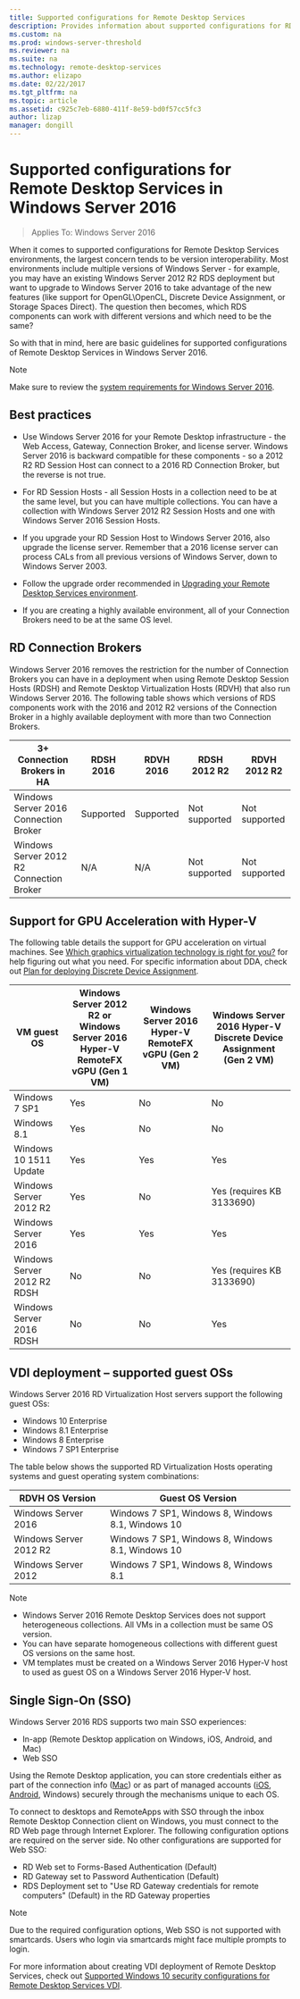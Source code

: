 ```yaml
---
title: Supported configurations for Remote Desktop Services
description: Provides information about supported configurations for RDS in Windows Server 2016.
ms.custom: na
ms.prod: windows-server-threshold
ms.reviewer: na
ms.suite: na
ms.technology: remote-desktop-services
ms.author: elizapo
ms.date: 02/22/2017  
ms.tgt_pltfrm: na
ms.topic: article
ms.assetid: c925c7eb-6880-411f-8e59-bd0f57cc5fc3
author: lizap
manager: dongill
---
```

# Supported configurations for Remote Desktop Services in Windows Server 2016

> Applies To: Windows Server 2016

When it comes to supported configurations for Remote Desktop Services environments, the largest concern tends to be version interoperability. Most environments include multiple versions of Windows Server - for example, you may have an existing Windows Server 2012 R2 RDS deployment but want to upgrade to Windows Server 2016 to take advantage of the new features (like support for OpenGL\OpenCL, Discrete Device Assignment, or Storage Spaces Direct). The question then becomes, which RDS components can work with different versions and which need to be the same?

So with that in mind, here are basic guidelines for supported configurations of Remote Desktop Services in Windows Server 2016.

> [!NOTE]
> Make sure to review the [system requirements for Windows Server 2016](../../get-started/system-requirements.md).

## Best practices
- Use Windows Server 2016 for your Remote Desktop infrastructure - the Web Access, Gateway, Connection Broker, and license server. Windows Server 2016 is backward compatible for these components - so a 2012 R2 RD Session Host can connect to a 2016 RD Connection Broker, but the reverse is not true.

- For RD Session Hosts - all Session Hosts in a collection need to be at the same level, but you can have multiple collections. You can have a collection with Windows Server 2012 R2 Session Hosts and one with Windows Server 2016 Session Hosts.

- If you upgrade your RD Session Host to Windows Server 2016, also upgrade the license server. Remember that a 2016 license server can process CALs from all previous versions of Windows Server, down to Windows Server 2003.

- Follow the upgrade order recommended in [Upgrading your Remote Desktop Services environment](Upgrade-to-RDS-2016.md#flow-for-deployment-upgrades). 

- If you are creating a highly available environment, all of your Connection Brokers need to be at the same OS level.

## RD Connection Brokers

Windows Server 2016 removes the restriction for the number of Connection Brokers you can have in a deployment when using Remote Desktop Session Hosts (RDSH) and Remote Desktop Virtualization Hosts (RDVH) that also run Windows Server 2016. The following table shows which versions of RDS components work with the 2016 and 2012 R2 versions of the Connection Broker in a highly available deployment with more than two Connection Brokers.

| 3+ Connection Brokers in HA              | RDSH 2016 | RDVH 2016 | RDSH 2012 R2  | RDVH 2012 R2  |
|------------------------------------------|-----------|-----------|---------------|---------------|
| Windows Server 2016 Connection Broker    | Supported | Supported | Not supported | Not supported |
| Windows Server 2012 R2 Connection Broker | N/A       | N/A       | Not supported | Not supported |

## Support for GPU Acceleration with Hyper-V
The following table details the support for GPU acceleration on virtual machines. See [Which graphics virtualization technology is right for you?](rds-graphics-virtualization.md) for help figuring out what you need. For specific information about DDA, check out [Plan for deploying Discrete Device Assignment](../../virtualization/hyper-v/plan/plan-for-deploying-devices-using-discrete-device-assignment.md).

|VM guest OS  |Windows Server 2012 R2 or Windows Server 2016<br> Hyper-V RemoteFX vGPU  (Gen 1 VM) |  Windows Server 2016  Hyper-V RemoteFX vGPU (Gen 2 VM) |  Windows Server 2016  Hyper-V Discrete Device Assignment (Gen 2 VM) |
|-----------------------------|------------------------------------------------------------|--------------------------------------------------------|---------------------------------------------------------------------|
| Windows 7 SP1               | Yes                                                        | No                                                     | No                                                                  |
| Windows 8.1                 | Yes                                                        | No                                                     | No                                                                  |
| Windows 10 1511 Update      | Yes                                                        | Yes                                                    | Yes                                                                 |
| Windows Server 2012 R2      | Yes                                                        | No                                                     | Yes (requires KB 3133690)                                           |
| Windows Server 2016         | Yes                                                        | Yes                                                    | Yes                                                                 |
| Windows Server 2012 R2 RDSH | No                                                         | No                                                     | Yes (requires KB 3133690)                                           |
| Windows Server 2016 RDSH    | No                                                         | No                                                     | Yes                                                                 |
## VDI deployment – supported guest OSs 
Windows Server 2016 RD Virtualization Host servers support the following guest OSs:

- Windows 10 Enterprise
- Windows 8.1 Enterprise 
- Windows 8 Enterprise 
- Windows 7 SP1 Enterprise 

The table below shows the supported RD Virtualization Hosts operating systems and guest operating system combinations:

| RDVH OS Version        | Guest OS Version           |
| ------------- |-------------|
| Windows Server 2016      | Windows 7 SP1, Windows 8, Windows 8.1, Windows 10 |
| Windows Server 2012 R2   | Windows 7 SP1, Windows 8, Windows 8.1, Windows 10 |
| Windows Server 2012      | Windows 7 SP1, Windows 8, Windows 8.1 |

> [!NOTE]  
> - Windows Server 2016 Remote Desktop Services does not support heterogeneous collections. All VMs in a collection must be same OS version. 
> - You can have separate homogeneous collections with different guest OS versions on the same host. 
> - VM templates must be created on a Windows Server 2016 Hyper-V host to used as guest OS on a Windows Server 2016 Hyper-V host.

## Single Sign-On (SSO)
Windows Server 2016 RDS supports two main SSO experiences:

 - In-app (Remote Desktop application on Windows, iOS, Android, and Mac)
 - Web SSO
 
Using the Remote Desktop application, you can store credentials either as part of the connection info ([Mac](clients\remote-desktop-mac.md)) or as part of managed accounts ([iOS](\clients\remote-desktop-ios.md#Manage_your_user_accounts), [Android](\clients\remote-desktop-android.md#Manage_your_user_accounts), Windows) securely through the mechanisms unique to each OS.

To connect to desktops and RemoteApps with SSO through the inbox Remote Desktop Connection client on Windows, you must connect to the RD Web page through Internet Explorer. The following configuration options are required on the server side. No other configurations are supported for Web SSO:

 - RD Web set to Forms-Based Authentication (Default)
 - RD Gateway set to Password Authentication (Default)
 - RDS Deployment set to "Use RD Gateway credentials for remote computers" (Default) in the RD Gateway properties

> [!NOTE]
> Due to the required configuration options, Web SSO is not supported with smartcards. Users who login via smartcards might face multiple prompts to login.

For more information about creating VDI deployment of Remote Desktop Services, check out [Supported Windows 10 security configurations for Remote Desktop Services VDI](rds-vdi-supported-config.md).
